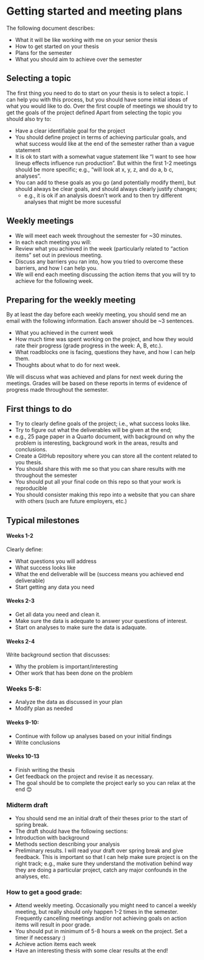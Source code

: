 # Getting started and meeting plans

The following document describes:
- What it will be like working with me on your senior thesis
- How to get started on your thesis
- Plans for the semester
- What you should aim to achieve over the semester


## Selecting a topic

The first thing you need to do to start on your thesis is to select a topic. I can help you with this process, but you should have some initial ideas of what you would like to do. Over the first couple of meetings we should try to get the goals of the project defined Apart from selecting the topic you should also try to:
-	Have a clear identifiable goal for the project
  -	You should define project in terms of achieving particular goals, and what success would like at the end of the semester rather than a vague statement
  -	It is ok to start with a somewhat vague statement like “I want to see how lineup effects influence run production”. But within the first 1-2 meetings should be more specific; e.g., “will look at x, y, z, and do a, b c, analyses”.
- You can add to these goals as you go (and potentially modify them), but should always be clear goals, and should always clearly justify changes;
  - e.g., it is ok if an analysis doesn’t work and to then try different analyses that might be more sucessful
 

## Weekly meetings

-	We will meet each week throughout the semester for ~30 minutes. 
-	In each each meeting you will:
  -	Review what you achieved in the week (particularly related to “action items” set out in previous meeting.
  -	Discuss any barriers you ran into, how you tried to overcome these barriers, and how I can help you.
  -	We will end each meeting discussing the action items that you will try to achieve for the following week.


## Preparing for the weekly meeting 

By at least the day before each weekly meeting, you should send me an email with the following information. Each answer should be ~3 sentences. 
- What you achieved in the current week
- How much time was spent working on the project, and how they would rate their progress (grade progress in the week: A, B, etc.).
- What roadblocks one is facing, questions they have, and how I can help them. 
- Thoughts about what to do for next week. 

We will discuss what was achieved and plans for next week during the meetings. 
Grades will be based on these reports in terms of evidence of progress made throughout the semester. 


## First things to do

-	Try to clearly define goals of the project; i.e., what success looks like. 
-	Try to figure out what the deliverables will be given at the end;
 -	e.g., 25 page paper in a Quarto document, with background on why the problem is interesting, background work in the areas, results and conclusions.
-	Create a GitHub repository where you can store all the content related to you thesis.
   - You should share this with me so that you can share results with me throughout the semester
   - You should put all your final code on this repo so that your work is reproducible
   - You should consister making this repo into a website that you can share with others (such are future employers, etc.) 


## Typical milestones

#### Weeks 1-2

Clearly define:
 - What questions you will address
 - What success looks like
 - What the end deliverable will be (success means you achieved end deliverable)
 - Start getting any data you need 

#### Weeks 2-3
- Get all data you need and clean it.
- Make sure the data is adequate to answer your questions of interest.
- Start on analyses to make sure the data is adaquate. 

#### Weeks 2-4
Write background section that discusses: 
- Why the problem is important/interesting
- Other work that has been done on the problem

### Weeks 5-8: 
- Analyze the data as discussed in your plan
- Modify plan as needed

#### Weeks 9-10: 
- Continue with follow up analyses based on your initial findings
- Write conclusions  

#### Weeks 10-13
- Finish writing the thesis
- Get feedback on the project and revise it as necessary.
- The goal should be to complete the project early so you can relax at the end 😊 



### Midterm draft

- You should send me an initial draft of their theses prior to the start of spring break.
- The draft should have the following sections:
-   Introduction with background
-   Methods section describing your analysis
-   Preliminary results.
I  will read your draft over spring break and give feedback. This is important so that  I can help make sure project is on the right track; e.g., make sure they understand the motivation behind way they are doing a particular project, catch any major confounds in the analyses, etc.


### How to get a good grade:

-	Attend weekly meeting. Occasionally you might need to cancel a weekly meeting, but really should only happen 1-2 times in the semester. Frequently cancelling meetings and/or not achieving goals on action items will result in poor grade. 
-	You should put in minimum of 5-8 hours a week on the project. Set a timer if necessary :)
-	Achieve action items each week
-	Have an interesting thesis with some clear results at the end!







